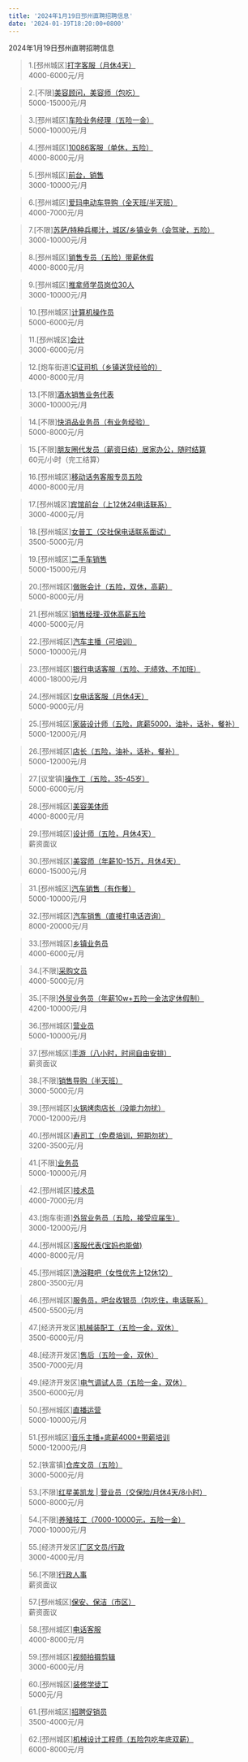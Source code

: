 ```yaml
---
title: '2024年1月19日邳州直聘招聘信息'
date: '2024-01-19T18:20:00+0800'
---
```

2024年1月19日邳州直聘招聘信息
<!--more-->
>1.[邳州城区][打字客服（月休4天）](https://www.pizhouzhipin.com/job/31776)<br>
>4000-6000元/月

>2.[不限][美容顾问，美容师（包吃）](https://www.pizhouzhipin.com/job/26080)<br>
>5000-15000元/月

>3.[邳州城区][车险业务经理（五险一金）](https://www.pizhouzhipin.com/job/21289)<br>
>5000-10000元/月

>4.[邳州城区][10086客服（单休，五险）](https://www.pizhouzhipin.com/job/24363)<br>
>4000-8000元/月

>5.[邳州城区][前台，销售](https://www.pizhouzhipin.com/job/31127)<br>
>3000-10000元/月

>6.[邳州城区][爱玛电动车导购（全天班/半天班）](https://www.pizhouzhipin.com/job/8023)<br>
>4000-7000元/月

>7.[不限][苏萨/特种兵椰汁，城区/乡镇业务（会驾驶，五险）](https://www.pizhouzhipin.com/job/15337)<br>
>3000-10000元/月

>8.[邳州城区][销售专员（五险）带薪休假](https://www.pizhouzhipin.com/job/26059)<br>
>4000-8000元/月

>9.[邳州城区][推拿师学员岗位30人](https://www.pizhouzhipin.com/job/32254)<br>
>3000-10000元/月

>10.[邳州城区][计算机操作员](https://www.pizhouzhipin.com/job/33061)<br>
>5000-6000元/月

>11.[邳州城区][会计](https://www.pizhouzhipin.com/job/32315)<br>
>3000-6000元/月

>12.[炮车街道][C证司机（乡镇送货经验的）](https://www.pizhouzhipin.com/job/28694)<br>
>4000-8000元/月

>13.[不限][酒水销售业务代表](https://www.pizhouzhipin.com/job/21389)<br>
>3000-10000元/月

>14.[不限][快消品业务员（有业务经验）](https://www.pizhouzhipin.com/job/28695)<br>
>5000-8000元/月

>15.[不限][朋友圈代发员（薪资日结）居家办公，随时结算](https://www.pizhouzhipin.com/job/33086)<br>
>60元/小时（完工结算）

>16.[邳州城区][移动话务客服专员五险](https://www.pizhouzhipin.com/job/30488)<br>
>4000-8000元/月

>17.[邳州城区][宾馆前台（上12休24电话联系）](https://www.pizhouzhipin.com/job/20292)<br>
>3000-4000元/月

>18.[邳州城区][女普工（交社保电话联系面试）](https://www.pizhouzhipin.com/job/22295)<br>
>3500-5000元/月

>19.[邳州城区][二手车销售](https://www.pizhouzhipin.com/job/22606)<br>
>5000-15000元/月

>20.[邳州城区][做账会计（五险，双休，高薪）](https://www.pizhouzhipin.com/job/22817)<br>
>5000-8000元/月

>21.[邳州城区][销售经理-双休高薪五险](https://www.pizhouzhipin.com/job/10508)<br>
>4000-5000元/月

>22.[邳州城区][汽车主播（可培训）](https://www.pizhouzhipin.com/job/26954)<br>
>5000-10000元/月

>23.[邳州城区][银行电话客服（五险、无绩效、不加班）](https://www.pizhouzhipin.com/job/30839)<br>
>4000-18000元/月

>24.[邳州城区][女电话客服（月休4天）](https://www.pizhouzhipin.com/job/32073)<br>
>5000-9000元/月

>25.[邳州城区][家装设计师（五险，底薪5000，油补，话补，餐补）](https://www.pizhouzhipin.com/job/16668)<br>
>5000-12000元/月

>26.[邳州城区][店长（五险，油补，话补，餐补）](https://www.pizhouzhipin.com/job/16671)<br>
>5000-12000元/月

>27.[议堂镇][操作工（五险，35-45岁）](https://www.pizhouzhipin.com/job/29166)<br>
>5000-6000元/月

>28.[邳州城区][美容美体师](https://www.pizhouzhipin.com/job/30331)<br>
>4000-8000元/月

>29.[邳州城区][设计师（五险，月休4天）](https://www.pizhouzhipin.com/job/25117)<br>
>薪资面议

>30.[邳州城区][美容师（年薪10-15万，月休4天）](https://www.pizhouzhipin.com/job/19016)<br>
>6000-15000元/月

>31.[邳州城区][汽车销售（有作餐）](https://www.pizhouzhipin.com/job/29877)<br>
>5000-10000元/月

>32.[邳州城区][汽车销售（直接打电话咨询）](https://www.pizhouzhipin.com/job/31599)<br>
>8000-20000元/月

>33.[邳州城区][乡镇业务员](https://www.pizhouzhipin.com/job/14862)<br>
>4000-6000元/月

>34.[不限][采购文员](https://www.pizhouzhipin.com/job/29594)<br>
>4000-5000元/月

>35.[不限][外贸业务员（年薪10w+五险一金法定休假制）](https://www.pizhouzhipin.com/job/30961)<br>
>4200-10000元/月

>36.[邳州城区][营业员](https://www.pizhouzhipin.com/job/32176)<br>
>5000-10000元/月

>37.[邳州城区][手游（八小时，时间自由安排）](https://www.pizhouzhipin.com/job/32370)<br>
>薪资面议

>38.[不限][销售导购（半天班）](https://www.pizhouzhipin.com/job/33046)<br>
>3000-5000元/月

>39.[邳州城区][火锅烤肉店长（没能力勿扰）](https://www.pizhouzhipin.com/job/32141)<br>
>7000-12000元/月

>40.[邳州城区][寿司工（免费培训，短期勿扰）](https://www.pizhouzhipin.com/job/25666)<br>
>3200-3500元/月

>41.[不限][业务员](https://www.pizhouzhipin.com/job/32806)<br>
>5000-10000元/月

>42.[邳州城区][技术员](https://www.pizhouzhipin.com/job/30511)<br>
>4000-7000元/月

>43.[炮车街道][外贸业务员（五险，接受应届生）](https://www.pizhouzhipin.com/job/30513)<br>
>3000-12000元/月

>44.[邳州城区][客服代表(宝妈也能做)](https://www.pizhouzhipin.com/job/32631)<br>
>4000-8000元/月

>45.[邳州城区][洗浴鞋吧（女性优先上12休12）](https://www.pizhouzhipin.com/job/16617)<br>
>2800-3500元/月

>46.[邳州城区][服务员，吧台收银员（包吃住，电话联系）](https://www.pizhouzhipin.com/job/18321)<br>
>4500-5500元/月

>47.[经济开发区][机械装配工（五险一金，双休）](https://www.pizhouzhipin.com/job/25483)<br>
>3500-6000元/月

>48.[经济开发区][售后（五险一金，双休）](https://www.pizhouzhipin.com/job/27410)<br>
>3500-7000元/月

>49.[经济开发区][电气调试人员（五险一金，双休）](https://www.pizhouzhipin.com/job/23123)<br>
>3500-6000元/月

>50.[邳州城区][直播运营](https://www.pizhouzhipin.com/job/31748)<br>
>5000-10000元/月

>51.[邳州城区][音乐主播+底薪4000+带薪培训](https://www.pizhouzhipin.com/job/30712)<br>
>5000-12000元/月

>52.[铁富镇][仓库文员（五险）](https://www.pizhouzhipin.com/job/33082)<br>
>3000-5000元/月

>53.[不限][红星美凯龙 | 营业员（交保险/月休4天/8小时）](https://www.pizhouzhipin.com/job/33074)<br>
>5000-8000元/月

>54.[不限][养殖技工（7000-10000元，五险一金）](https://www.pizhouzhipin.com/job/32565)<br>
>7000-10000元/月

>55.[经济开发区][厂区文员/行政](https://www.pizhouzhipin.com/job/32606)<br>
>3000-4000元/月

>56.[不限][行政人事](https://www.pizhouzhipin.com/job/33075)<br>
>薪资面议

>57.[邳州城区][保安、保洁（市区）](https://www.pizhouzhipin.com/job/20755)<br>
>薪资面议

>58.[邳州城区][电话客服](https://www.pizhouzhipin.com/job/19743)<br>
>4000-8000元/月

>59.[邳州城区][视频拍摄剪辑](https://www.pizhouzhipin.com/job/33069)<br>
>3000-6000元/月

>60.[邳州城区][装修学徒工](https://www.pizhouzhipin.com/job/33079)<br>
>5000元/月

>61.[邳州城区][招聘促销员](https://www.pizhouzhipin.com/job/33049)<br>
>3500-4000元/月

>62.[邳州城区][机械设计工程师（五险包吃年底双薪）](https://www.pizhouzhipin.com/job/8429)<br>
>6000-8000元/月


